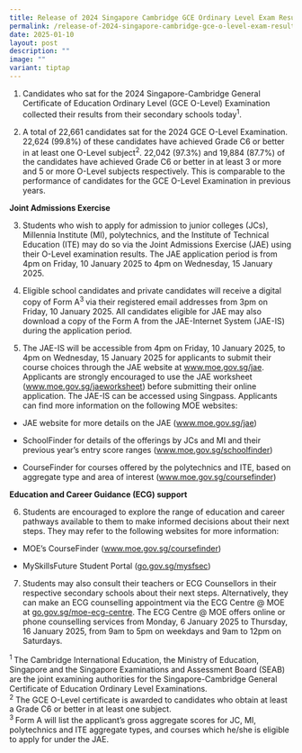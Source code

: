 ```yaml
---
title: Release of 2024 Singapore Cambridge GCE Ordinary Level Exam Results
permalink: /release-of-2024-singapore-cambridge-gce-o-level-exam-results/
date: 2025-01-10
layout: post
description: ""
image: ""
variant: tiptap
---
```

<ol data-tight="true" class="tight">
<li>
<p>Candidates who sat for the 2024 Singapore-Cambridge General Certificate
of Education Ordinary Level (GCE O-Level) Examination collected their results
from their secondary schools today<sup>1</sup>.</p>
<p></p>
</li>
<li>
<p>A total of 22,661 candidates sat for the 2024 GCE O-Level Examination.
22,624 (99.8%) of these candidates have achieved Grade C6 or better in
at least one O-Level subject<sup>2</sup>. 22,042 (97.3%) and 19,884 (87.7%)
of the candidates have achieved Grade C6 or better in at least 3 or more
and 5 or more O-Level subjects respectively. This is comparable to the
performance of candidates for the GCE O-Level Examination in previous years.</p>
</li>
</ol>
<p><strong>Joint Admissions Exercise</strong>
</p>
<ol start="3" data-tight="true" class="tight">
<li>
<p>Students who wish to apply for admission to junior colleges (JCs), Millennia
Institute (MI), polytechnics, and the Institute of Technical Education
(ITE) may do so via the Joint Admissions Exercise (JAE) using their O-Level
examination results. The JAE application period is from 4pm on Friday,
10 January 2025 to 4pm on Wednesday, 15 January 2025.</p>
<p></p>
</li>
<li>
<p>Eligible school candidates and private candidates will receive a digital
copy of Form A<sup>3 </sup>via their registered email addresses from 3pm
on Friday, 10 January 2025. All candidates eligible for JAE may also download
a copy of the Form A from the JAE-Internet System (JAE-IS) during the application
period.</p>
<p></p>
</li>
<li>
<p>The JAE-IS will be accessible from 4pm on Friday, 10 January 2025, to
4pm on Wednesday, 15 January 2025 for applicants to submit their course
choices through the JAE website at <a href="https://www.moe.gov.sg/jae" rel="noopener nofollow" target="_blank">www.moe.gov.sg/jae</a>. Applicants are
strongly encouraged to use the JAE worksheet (<a href="https://www.moe.gov.sg/jaeworksheet" rel="noopener noreferrer nofollow" target="_blank">www.moe.gov.sg/jaeworksheet</a>)
before submitting their online application. The JAE-IS can be accessed
using Singpass. Applicants can find more information on the following MOE
websites:&nbsp;</p>
</li>
</ol>
<ul data-tight="true" class="tight">
<li>
<p>JAE website for more details on the JAE (<a href="https://www.moe.gov.sg/jae" rel="noopener noreferrer nofollow" target="_blank">www.moe.gov.sg/jae</a>)</p>
</li>
<li>
<p>SchoolFinder for details of the offerings by JCs and MI and their previous
year’s entry score ranges (<a href="https://www.moe.gov.sg/schoolfinder" rel="noopener noreferrer nofollow" target="_blank">www.moe.gov.sg/schoolfinder</a>)</p>
</li>
<li>
<p>CourseFinder for courses offered by the polytechnics and ITE, based on
aggregate type and area of interest (<a href="https://www.moe.gov.sg/coursefinder" rel="noopener noreferrer nofollow" target="_blank">www.moe.gov.sg/coursefinder</a>)</p>
</li>
</ul>
<p><strong>Education and Career Guidance (ECG) support</strong>
</p>
<ol start="6" data-tight="true" class="tight">
<li>
<p>Students are encouraged to explore the range of education and career pathways
available to them to make informed decisions about their next steps. They
may refer to the following websites for more information:</p>
</li>
</ol>
<ul data-tight="true" class="tight">
<li>
<p>MOE’s CourseFinder (<a href="https://www.moe.gov.sg/coursefinder" rel="noopener noreferrer nofollow" target="_blank">www.moe.gov.sg/coursefinder</a>)</p>
</li>
<li>
<p>MySkillsFuture Student Portal (<a href="https://go.gov.sg/mysfsec" rel="noopener noreferrer nofollow" target="_blank">go.gov.sg/mysfsec</a>)
<br>
</p>
</li>
</ul>
<ol start="7" data-tight="true" class="tight">
<li>
<p>Students may also consult their teachers or ECG Counsellors in their respective
secondary schools about their next steps. Alternatively, they can make
an ECG counselling appointment via the ECG Centre @ MOE at <a href="https://go.gov.sg/moe-ecg-centre" rel="noopener noreferrer nofollow" target="_blank">go.gov.sg/moe-ecg-centre</a>.
The ECG Centre @ MOE offers online or phone counselling services from Monday,
6 January 2025 to Thursday, 16 January 2025, from 9am to 5pm on weekdays
and 9am to 12pm on Saturdays.</p>
</li>
</ol>
<p></p>
<p><sup>1 </sup>The Cambridge International Education, the Ministry of Education,
Singapore and the Singapore Examinations and Assessment Board (SEAB) are
the joint examining authorities for the Singapore-Cambridge General Certificate
of Education Ordinary Level Examinations.
<br><sup>2</sup> The GCE O-Level certificate is awarded to candidates who obtain
at least a Grade C6 or better in at least one subject.
<br><sup>3 </sup>Form&nbsp;A will list the applicant’s gross aggregate scores
for JC, MI, polytechnics and ITE aggregate types, and courses which he/she
is eligible to apply for under the JAE.</p>